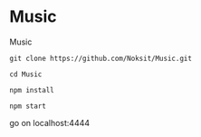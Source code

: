 # Music
Music

`git clone https://github.com/Noksit/Music.git`

`cd Music`

`npm install`

`npm start`

go on localhost:4444
